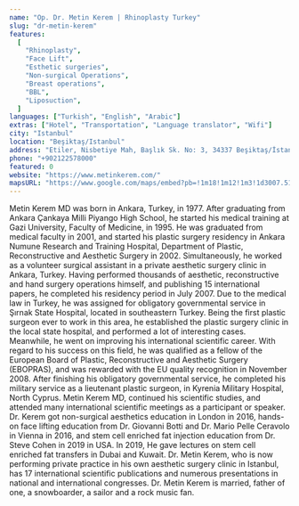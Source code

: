 ```yaml
---
name: "Op. Dr. Metin Kerem | Rhinoplasty Turkey"
slug: "dr-metin-kerem"
features:
  [
    "Rhinoplasty",
    "Face Lift",
    "Esthetic surgeries",
    "Non-surgical Operations",
    "Breast operations",
    "BBL",
    "Liposuction",
  ]
languages: ["Turkish", "English", "Arabic"]
extras: ["Hotel", "Transportation", "Language translator", "Wifi"]
city: "Istanbul"
location: "Beşiktaş/Istanbul"
address: "Etiler, Nisbetiye Mah, Başlık Sk. No: 3, 34337 Beşiktaş/İstanbul"
phone: "+902122578000"
featured: 0
website: "https://www.metinkerem.com/"
mapsURL: "https://www.google.com/maps/embed?pb=!1m18!1m12!1m3!1d3007.5122977985397!2d29.034991816253417!3d41.0796520792936!2m3!1f0!2f0!3f0!3m2!1i1024!2i768!4f13.1!3m3!1m2!1s0x14cab61ad956719b%3A0xadad56baf4ed8207!2sOp.%20Dr.%20Metin%20Kerem%20%7C%20Rhinoplasty%20Turkey%20%7C%20Rhinoplasty%20%C4%B0stanbul!5e0!3m2!1sen!2str!4v1661296325705!5m2!1sen!2str"
---
```


Metin Kerem MD was born in Ankara, Turkey, in 1977. After graduating from Ankara Çankaya Milli Piyango High School, he started his medical training at Gazi University, Faculty of Medicine, in 1995. He was graduated from medical faculty in 2001, and started his plastic surgery residency in Ankara Numune Research and Training Hospital, Department of Plastic, Reconstructive and Aesthetic Surgery in 2002. Simultaneously, he worked as a volunteer surgical assistant in a private aesthetic surgery clinic in Ankara, Turkey. Having performed thousands of aesthetic, reconstructive and hand surgery operations himself, and publishing 15 international papers, he completed his residency period in July 2007. Due to the medical law in Turkey, he was assigned for obligatory governmental service in Şırnak State Hospital, located in southeastern Turkey. Being the first plastic surgeon ever to work in this area, he established the plastic surgery clinic in the local state hospital, and performed a lot of interesting cases. Meanwhile, he went on improving his international scientific career. With regard to his success on this field, he was qualified as a fellow of the European Board of Plastic, Reconstructive and Aesthetic Surgery (EBOPRAS), and was rewarded with the EU quality recognition in November 2008. After finishing his obligatory governmental service, he completed his military service as a lieutenant plastic surgeon, in Kyrenia Military Hospital, North Cyprus. Metin Kerem MD, continued his scientific studies, and attended many international scientific meetings as a participant or speaker. Dr. Kerem got non-surgical aesthetics education in London in 2016, hands-on face lifting education from Dr. Giovanni Botti and Dr. Mario Pelle Ceravolo in Vienna in 2016, and stem cell enriched fat injection education from Dr. Steve Cohen in 2019 in USA. In 2019, He gave lectures on stem cell enriched fat transfers in Dubai and Kuwait. Dr. Metin Kerem, who is now performing private practice in his own aesthetic surgery clinic in Istanbul, has 17 international scientific publications and numerous presentations in national and international congresses. Dr. Metin Kerem is married, father of one, a snowboarder, a sailor and a rock music fan.
